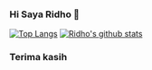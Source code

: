 ### Hi Saya Ridho 👋
[![Top Langs](https://github-readme-stats.vercel.app/api/top-langs/?username=OdierBambi&theme=blue-green)](https://github.com/anuraghazra/github-readme-stats)
[![Ridho's github stats](https://github-readme-stats.vercel.app/api?username=RidhoNGPX&theme=blue-green)](https://github.com/anuraghazra/github-readme-stats)
### Terima kasih

